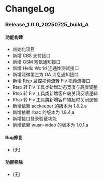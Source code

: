 # ChangeLog

### Release_1.0.0_20250725_build_A

#### 功能构建

- 初始化项目
- 新增 CBS 支付接口
- 新增 GSM 短信通知接口
- 新增 Hello World 连通性测试接口
- 新增泛微第三方 OA 消息通知接口
- 新增 Rtsp 监控视频流转 Flv 视频流接口
- Rtsp 转 Flv 工具类新增动态宽度与高度调整
- Rtsp 转 Flv 工具类新增客户端关闭反馈逻辑
- Rtsp 转 Flv 工具类新增客户端超时关闭逻辑
- 新增依赖 acckeeper 的版本为 1.8.2.a
- 新增依赖 rbac 的版本为 1.8.4.a
- 新增接口登录验证功能
- 新增依赖 wusn-video 的版本为 1.0.1.a

#### Bug修复

- (无)

#### 功能移除

- (无)
